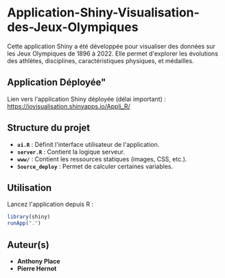 # Application-Shiny-Visualisation-des-Jeux-Olympiques

Cette application Shiny a été développée pour visualiser des données sur les Jeux Olympiques de 1896 à 2022. Elle permet d'explorer les évolutions des athlètes, disciplines, caractéristiques physiques, et médailles.

## Application Déployée"
Lien vers l'application Shiny déployée (délai important) : https://jovisualisation.shinyapps.io/Appli_R/

## Structure du projet

- **`ui.R`** : Définit l'interface utilisateur de l'application.
- **`server.R`** : Contient la logique serveur.
- **`www/`** : Contient les ressources statiques (images, CSS, etc.).
- **`Source_deploy`** : Permet de calculer certaines variables.

## Utilisation

Lancez l'application depuis R :
   ```R
   library(shiny)
   runApp(".")
   ```

## Auteur(s)
- **Anthony Place**
- **Pierre Hernot**
